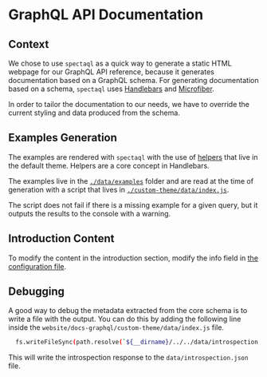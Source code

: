 # GraphQL API Documentation

## Context

We chose to use `spectaql` as a quick way to generate a static HTML webpage for our GraphQL API reference, because it generates documentation based on a GraphQL schema. For generating documentation based on a schema, `spectaql` uses [Handlebars](https://handlebarsjs.com/) and [Microfiber](https://www.npmjs.com/package/microfiber).

In order to tailor the documentation to our needs, we have to override the current styling and data produced from the schema.

## Examples Generation

The examples are rendered with `spectaql` with the use of [helpers](https://github.com/anvilco/spectaql/tree/1c125e0c735f354337b18c4bd773759c4e65075b/src/themes/default/helpers) that live in the default theme. Helpers are a core concept in Handlebars.

The examples live in the [`./data/examples`](./data/examples/) folder and are read at the time of generation with a script that lives in [`./custom-theme/data/index.js`](`./custom-theme/data/index.js`).

The script does not fail if there is a missing example for a given query, but it outputs the results to the console with a warning.

## Introduction Content

To modify the content in the introduction section, modify the info field in [the configuration file](./config.yml).

## Debugging

A good way to debug the metadata extracted from the core schema is to write a file with the output.
You can do this by adding the following line inside the `website/docs-graphql/custom-theme/data/index.js` file.

```bash
  fs.writeFileSync(path.resolve(`${__dirname}/../../data/introspection.json`), JSON.stringify(introspectionResponse, null, 2))
```

This will write the introspection response to the `data/introspection.json` file.
